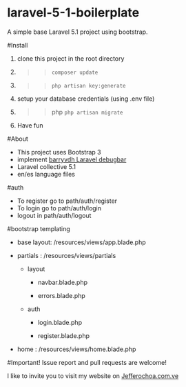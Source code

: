# laravel-5-1-boilerplate
A simple base Laravel 5.1 project using bootstrap.

#Install
1. clone this project in the root directory
2. >> `composer update`
3. >> `php artisan key:generate`
4. setup your database credentials (using .env file)
5. >> php `php artisan migrate`
5. Have fun

#About

- This project uses Bootstrap 3
- implement [barryvdh Laravel debugbar](https://github.com/barryvdh/laravel-dompdf)
- Laravel collective 5.1
- en/es language files

#auth

- To register go to path/auth/register
- To login go to path/auth/login
- logout in path/auth/logout

#bootstrap templating

* base layout: /resources/views/app.blade.php

* partials : /resources/views/partials

  * layout
  
    * navbar.blade.php
    
    * errors.blade.php
    
  * auth
  
    * login.blade.php
    
    * register.blade.php
    
* home : /resources/views/home.blade.php

#Important! 
Issue report and pull requests are welcome!

I like to invite you to visit my website on [Jefferochoa.com.ve](http://jefferochoa.com.ve)
